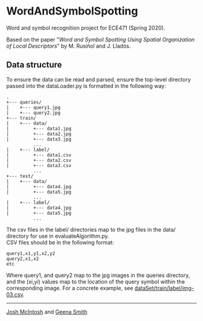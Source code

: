 # WordAndSymbolSpotting
Word and symbol recognition project for ECE471 (Spring 2020).   
  
Based on the paper "*Word and Symbol Spotting Using Spatial Organization of Local Descriptors*" by M. Rusiñol and J. Lladós.  
  
  
## Data structure
To ensure the data can be read and parsed, ensure the top-level directory passed into the dataLoader.py is formatted in the following way:  
```
.  
+--- queries/
|    +--- query1.jpg  
|    +--- query2.jpg  
+--- train/  
|    +--- data/  
|         +--- data1.jpg  
|         +--- data2.jpg  
|         +--- data3.jpg  
          ...  
|    +--- label/  
|         +--- data1.csv  
|         +--- data2.csv  
|         +--- data3.csv  
          ...  
+--- test/  
|    +--- data/  
|         +--- data4.jpg  
|         +--- data5.jpg  
          ...  
|    +--- label/  
|         +--- data4.jpg  
|         +--- data5.jpg  
          ...  
```  
The csv files in the label/ directories map to the jpg files in the data/ directory for use in evaluateAlgorithm.py.  
CSV files should be in the following format:  
```
query1,x1,y1,x2,y2
query2,x1,x2
etc
```  
Where query1, and query2 map to the jpg images in the queries directory, and the (xi,yi) values map to the location of the query symbol within the corresponding image. For a concrete example, see [dataSet/train/label/img-03.csv](./dataSet/train/label/img-03.csv).  
  

---
[Josh McIntosh](https://github.com/joshmcintosh) and [Geena Smith](https://github.com/geenasmith)
